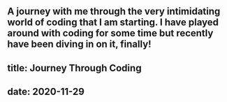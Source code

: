 A journey with me through the very intimidating world of coding that I am starting. I have played around with coding for some time but recently have been diving in on it, finally!
---
title: Journey Through Coding
---
date: 2020-11-29
---
